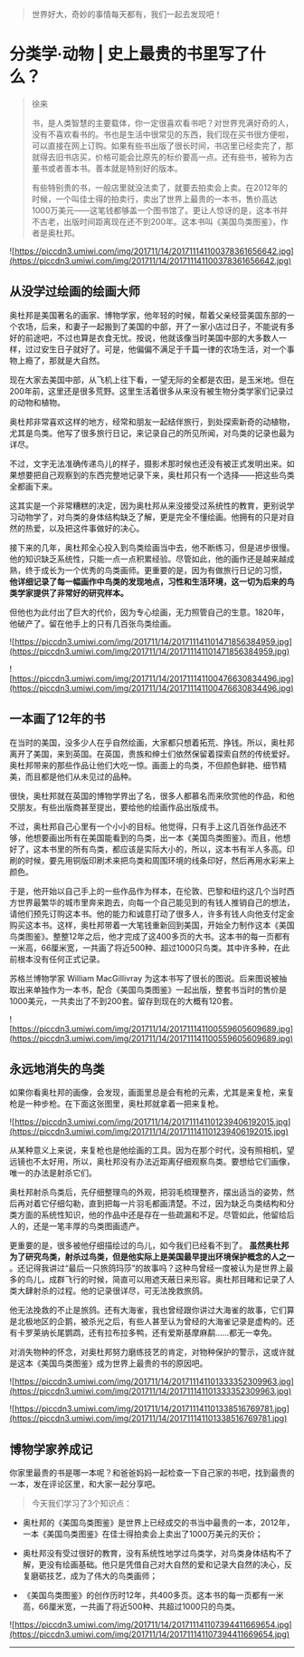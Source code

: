 > 世界好大，奇妙的事情每天都有，我们一起去发现吧！

# 分类学·动物 | 史上最贵的书里写了什么？

> 徐来
> 
> 书，是人类智慧的主要载体，你一定很喜欢看书吧？对世界充满好奇的人，没有不喜欢看书的。书也是生活中很常见的东西，我们现在买书很方便啦，可以直接在网上订购。如果有些书出版了很长时间，书店里已经卖完了，那就得去旧书店买，价格可能会比原先的标价要高一点。还有些书，被称为古董书或者善本书。善本就是特别好的版本。
> 
> 有些特别贵的书，一般店里就没法卖了，就要去拍卖会上卖。在2012年的时候，一个叫佳士得的拍卖行，卖出了世界上最贵的一本书，售价高达1000万美元——这笔钱都够盖一个图书馆了。更让人惊讶的是，这本书并不古老，出版时间距离现在还不到200年。这本书叫《美国鸟类图鉴》，作者是奥杜邦。    

![https://piccdn3.umiwi.com/img/201711/14/201711141100378361656642.jpg](https://piccdn3.umiwi.com/img/201711/14/201711141100378361656642.jpg)

## 从没学过绘画的绘画大师

奥杜邦是美国著名的画家、博物学家，他年轻的时候，帮着父亲经营美国东部的一个农场，后来，和妻子一起搬到了美国的中部，开了一家小店过日子，不能说有多好的前途吧，不过也算是衣食无忧。按说，他就该像当时美国中部的大多数人一样，过过安生日子就好了。可是，他偏偏不满足于千篇一律的农场生活，对一个事物上瘾了，那就是大自然。

现在大家去美国中部，从飞机上往下看，一望无际的全都是农田，是玉米地。但在200年前，这里还是很多荒野。这里生活着很多从来没有被生物分类学家们记录过的动物和植物。

奥杜邦非常喜欢这样的地方，经常和朋友一起结伴旅行，到处探索新奇的动植物，尤其是鸟类。他写了很多旅行日记，来记录自己的所见所闻，对鸟类的记录也最为详尽。

不过，文字无法准确传递鸟儿的样子，摄影术那时候也还没有被正式发明出来。如果想要把自己观察到的东西完整地记录下来，奥杜邦只有一个选择——把这些鸟类全都画下来。

这其实是一个非常糟糕的决定，因为奥杜邦从来没接受过系统性的教育，更别说学习动物学了，对鸟类的身体结构缺乏了解，更是完全不懂绘画。他拥有的只是对自然的热爱，以及把这件事做好的决心。

接下来的几年，奥杜邦全心投入到鸟类绘画当中去，他不断练习，但是进步很慢。他的知识缺乏系统性，只能一点一点积累经验。尽管如此，他的画作还是越来越成熟，终于成长为一个优秀的鸟类画师。更重要的是，因为有做旅行日记的习惯， **他详细记录了每一幅画作中鸟类的发现地点，习性和生活环境，这一切为后来的鸟类学家提供了非常好的研究样本。**

但他也为此付出了巨大的代价，因为专心绘画，无力照管自己的生意。1820年，他破产了。留在他手上的只有几百张鸟类绘画。

![https://piccdn3.umiwi.com/img/201711/14/201711141101471856384959.jpg](https://piccdn3.umiwi.com/img/201711/14/201711141101471856384959.jpg)

![https://piccdn3.umiwi.com/img/201711/14/201711141100476630834496.jpg](https://piccdn3.umiwi.com/img/201711/14/201711141100476630834496.jpg)

## 一本画了12年的书

在当时的美国，没多少人在乎自然绘画，大家都只想着拓荒、挣钱。所以，奥杜邦离开了美国，来到英国。在英国，贵族和绅士们依然保留着探索自然的传统爱好。奥杜邦带来的那些作品让他们大吃一惊。画面上的鸟类，不但颜色鲜艳、细节精美，而且都是他们从未见过的品种。

很快，奥杜邦就在英国的博物学界出了名，很多人都慕名而来欣赏他的作品，和他交朋友。有些出版商甚至提出，要给他的绘画作品出版成书。

不过，奥杜邦自己心里有一个小小的目标。他觉得，只有手上这几百张作品还不够，他想要画出所有在美国能看到的鸟类，出一本《美国鸟类图鉴》。而且，他想好了，这本书里的所有鸟类，都应该是实际大小的，所以，这本书有半人多高。印刷的时候，要先用铜版印刷术来把鸟类和周围环境的线条印好，然后再用水彩来上颜色。

于是，他开始以自己手上的一些作品作为样本，在伦敦、巴黎和纽约这几个当时西方世界最繁华的城市里奔来跑去，向每一个自己能见到的有钱人推销自己的想法，请他们预先订购这本书。他的能力和诚意打动了很多人，许多有钱人向他支付定金购买这本书。这样，奥杜邦带着一大笔钱重新回到美国，开始全力制作这本《美国鸟类图鉴》。整整12年之后，他才完成了这400多页的大书。这本书的每一页都有一米高，66厘米宽，一共画了将近500种、超过1000只鸟类。其中许多种，在此前根本没有任何正式记录。

苏格兰博物学家 William MacGillivray 为这本书写了很长的图说。后来图说被抽取出来单独作为一本书，配合《美国鸟类图鉴》一起出版，整套书当时的售价是1000美元，一共卖出了不到200套。留存到现在的大概有120套。

![https://piccdn3.umiwi.com/img/201711/14/201711141100559605609689.jpg](https://piccdn3.umiwi.com/img/201711/14/201711141100559605609689.jpg)

## 永远地消失的鸟类

如果你看奥杜邦的画像，会发现，画面里总是会有枪的元素，尤其是来复枪，来复枪是一种步枪。在下面这张图里，奥杜邦就拿着一把来复枪。

![https://piccdn3.umiwi.com/img/201711/14/201711141101239406192015.jpg](https://piccdn3.umiwi.com/img/201711/14/201711141101239406192015.jpg)

从某种意义上来说，来复枪也是他绘画的工具。因为在那个时代，没有照相机，望远镜也不太好用，所以，奥杜邦没有办法近距离仔细观察鸟类。要想给它们画像，唯一的办法是射杀它们。

奥杜邦射杀鸟类后，先仔细整理鸟的外观，把羽毛梳理整齐，摆出适当的姿势，然后再对着它仔细勾勒，直到把每一片羽毛都画清楚。不过，因为缺乏鸟类结构和分类方面的系统性知识，他的作品中还是存在一些疏漏和不足。尽管如此，他留给后人的，还是一笔丰厚的鸟类图画遗产。

更重要的是，很多被他仔细描绘过的鸟儿，如今我们已经看不到了。 **虽然奥杜邦为了研究鸟类，射杀过鸟类，但是他实际上是美国最早提出环境保护概念的人之一** 。还记得我讲过“最后一只旅鸽玛莎”的故事吗？这种鸟曾经一度被认为是世界上最多的鸟儿，成群飞行的时候，简直可以用遮天蔽日来形容。奥杜邦目睹和记录了人类大肆射杀的过程。他的记录很详尽，可无法挽救旅鸽。

他无法挽救的不止是旅鸽。还有大海雀，我也曾经跟你讲过大海雀的故事，它们算是北极地区的企鹅，被杀光之后，有些人甚至认为曾经的大海雀记录是虚构的。还有卡罗莱纳长尾鹦鹉，还有拉布拉多鸭，还有爱斯基摩麻鹬……都无一幸免。

对消失物种的怀念，对奥杜邦努力磨练技艺的肯定，对物种保护的警示，这或许就是这本《美国鸟类图鉴》成为世界上最贵的书的原因吧。

![https://piccdn3.umiwi.com/img/201711/14/201711141101333352309963.jpg](https://piccdn3.umiwi.com/img/201711/14/201711141101333352309963.jpg)

![https://piccdn3.umiwi.com/img/201711/14/201711141101338516769781.jpg](https://piccdn3.umiwi.com/img/201711/14/201711141101338516769781.jpg)

## 博物学家养成记

你家里最贵的书是哪一本呢？和爸爸妈妈一起检查一下自己家的书吧，找到最贵的一本，发在评论区里，和大家一起分享吧。

> 今天我们学习了3个知识点：

* 奥杜邦的《美国鸟类图鉴》是世界上已经成交的书当中最贵的一本，2012年，一本《美国鸟类图鉴》在佳士得拍卖会上卖出了1000万美元的天价；

* 奥杜邦没有受过很好的教育，没有系统性地学过鸟类学，对鸟类身体结构不了解，更没有绘画基础。他只是凭借自己对大自然的爱和记录大自然的决心，反复磨砺技艺，成为了伟大的鸟类画师；

* 《美国鸟类图鉴》的创作历时12年，共400多页。这本书的每一页都有一米高，66厘米宽，一共画了将近500种、共超过1000只的鸟类。

![https://piccdn3.umiwi.com/img/201711/14/201711141107394411669654.jpg](https://piccdn3.umiwi.com/img/201711/14/201711141107394411669654.jpg)

---
